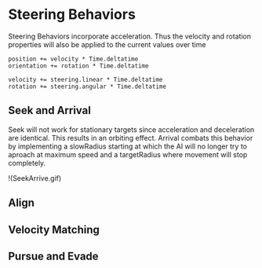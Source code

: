 # Steering Behaviors

Steering Behaviors incorporate acceleration. 
Thus the velocity and rotation properties will also be applied to the current values over time

```
position += velocity * Time.deltatime
orientation += rotation * Time.deltatime

velocity += steering.linear * Time.deltatime
rotation += steering.angular * Time.deltatime
```

## Seek and Arrival

Seek will not work for stationary targets since acceleration and deceleration are identical. This results in an orbiting effect.
Arrival combats this behavior by implementing a slowRadius starting at which the AI will no longer try to aproach at maximum speed and a targetRadius where movement will stop completely.

!(SeekArrive.gif)

## Align

## Velocity Matching

## Pursue and Evade


